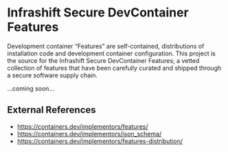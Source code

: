 # Infrashift Secure DevContainer Features

Development container “Features” are self-contained, distributions of installation code and development container configuration. This project is the source for the Infrashift Secure DevContainer Features; a vetted collection of features that have been carefully curated and shipped through a secure software supply chain. 


...coming soon...

## External References

* https://containers.dev/implementors/features/
* https://containers.dev/implementors/json_schema/
* https://containers.dev/implementors/features-distribution/
